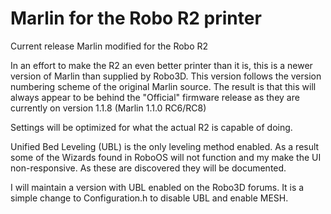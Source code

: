 # Marlin for the Robo R2 printer
Current release Marlin modified for the Robo R2

In an effort to make the R2 an even better printer than it is, this is a newer version of Marlin than supplied by Robo3D. This version follows the version numbering scheme of the original Marlin source. The result is that this will always appear to be behind the "Official" firmware release as they are currently on version 1.1.8 (Marlin 1.1.0 RC6/RC8)

Settings will be optimized for what the actual R2 is capable of doing. 

Unified Bed Leveling (UBL) is the only leveling method enabled. As a result some of the Wizards found in RoboOS will not function and my make the UI non-responsive. As these are discovered they will be documented.

I will maintain a version with UBL enabled on the Robo3D forums. It is a simple change to Configuration.h to disable UBL and enable MESH.
